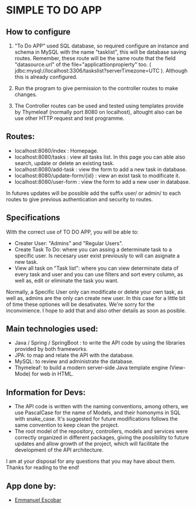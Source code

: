 # SIMPLE TO DO APP
 
## How to configure

1) "To Do APP" used SQL database, so required configure an instance and schema in MySQL with the name "tasklist", this will be database saving routes. Remember, these route will be the same route that the field "datasource.url" of the file="applicattionpropierty" too. ( jdbc:mysql://localhost:3306/taskslist?serverTimezone=UTC ). Although this is already configured.

2) Run the program to give permission to the controller routes to make changes.

3) The Controller routes can be used and tested using templates provide by Thymeleaf (normally port 8080 on localhost), altought also can be use other HTTP request and test programme. 

## Routes:
- localhost:8080/index : Homepage.
- localhost:8080/tasks :  view all tasks list. In this page you can able also search, update or delete an existing task.
- localhost:8080/add-task : view the form to add a new task in database.
- localhost:8080/update-form/{id} : view an exist task to modificate it.
- localhost:8080/user-form : view the form to add a new user in database.

In futures updates will be possible add the suffix user/ or admin/ to each routes to give previous authentication and security to routes.


## Specifications
With the correct use of TO DO APP, you will be able to:
- Creater User: "Admins" and "Regular Users". 
- Create Task To Do: where you can assing a determinate task to a specific user. Is necesary user exist previously to will can asignate a new task.
- View all task on "Task list": where you can view determinate data of every task and user and you can use filters and sort every column, as well as, edit or eliminate the task you want.

Normally, a Specific User only can modificate or delete your own task, as well as, admins are the only can create new user. In this case for a little bit of time these optiones will be desativates. We're sorry for the inconvinience. I hope to add that and also other details as soon as posible.


## Main technologies used:
- Java / Spring / SpringBoot : to write the API code by using the libraries provided by both frameworks.
- JPA: to map and relate the API with the database.
- MySQL: to review and administrate the database.
- Thymeleaf: to build a modern server-side Java template engine (View-Mode) for web in HTML.


## Information for Devs:
- The API code is written with the naming conventions, among others, we use PascalCase for the name of Models, and their homonyms in SQL with snake_case. It's suggested for future modifications follows the same convention to keep clean the project.
- The root model of the repository, controllers, models and services were correctly organized in different packages, giving the possibility to future updates and allow growth of the project, which will facilitate the development of the API architecture.

I am at your disposal for any questions that you may have about them.
Thanks for reading to the end!

## App done by:
- [Emmanuel Escobar](https://github.com/Emmascobar)
